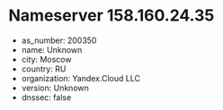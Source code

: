 # Nameserver 158.160.24.35

* as_number: 200350
* name: Unknown
* city: Moscow
* country: RU
* organization: Yandex.Cloud LLC
* version: Unknown
* dnssec: false
